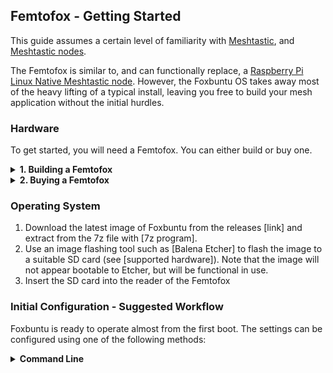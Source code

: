 ## Femtofox - Getting Started
This guide assumes a certain level of familiarity with [Meshtastic](meshtastic.org), and [Meshtastic nodes](https://meshtastic.org/docs/getting-started/).

The Femtofox is similar to, and can functionally replace, a [Raspberry Pi Linux Native Meshtastic node](https://meshtastic.org/docs/hardware/devices/linux-native-hardware/). However, the Foxbuntu OS takes away most of the heavy lifting of a typical install, leaving you free to build your mesh application without the initial hurdles.

### Hardware
To get started, you will need a Femtofox. You can either build or buy one.
<details>
<summary> <B> 1. Building a Femtofox </B> </summary>

Femtofox Community Edition (CE) is provided as standard PCB Gerber files and suitable Bills of Materials (BOM) and Pick and Place files for the components.

 - Download the Gerber files from [here](TBC), selecting the set of files for your application:
	 - Bare PCB - you have all of the necessary components on hand
	 - SMD populated PCB - you have a Luckfox Pico Mini and suitable radio module on hand, plus any other headers or connectors desired.
	 - Radio and header populated PCB - only a Luckfox Pico Mini is required to complete the build. Two sets of files are provided for this, based on the radio module required:
		 - 22db (E22-900M22S)
		 - 30db (E22-900M30S)

Upload the Gerber .zip file to a PCB maker of your choice, e.g.:
 - JLCPCB
 - PCBWay
 - OSHPark

Prototypes were made using JLCPCB. It is recommend to select a board thickness of 1.6mm, and a lead-free HASL surface finish. It is also suggested to select "Remove mark" for order serial numbers, as the Gerbers do not contain a specific location for this marking.

Select the number of PCBs and the assembly options you require. Minimum PCB quantities are usually 5 boards, although assembly can be as few as 2 boards.

If required, upload the BOM and Pick&Place files, and check that the suggested parts are available. JLC regularly changes their stocked items, so make sure that, at a minimum, the following are correct for each item:

 - Components are the correct footprint (Resistors and Capacitors are 0603 or 1206, MOSFETS are SOT23)
 - Components are the correct rating (see BOM for details)
 - Components are in the `basic` series where possible, especially capacitors, resistors and MOSFETs

Ensure that the components are placed correctly on the PCB, and that the correct radio module is selected, then check and place the order.

Assemble the PCBs according to the BOM and Pick&Place files, or the photographs below.

Solder the Luckfox Pico Mini to the headers as low down as possible, to ensure easy access to the SD card.
</details>

<details>
<summary> <B> 2. Buying a Femtofox </B> </summary>

The Femtofox Pro is available for purchase, and has several added features:
* Arrives fully assembled
* 4-Layer PCB allows for extra complexity
* USB-C for power and built in serial debug, which allows for direct access to the Femtofox without network or additional hardware
* Extra pins are mapped to the headers, allowing for easier expansion
* An added "Kill Switch" breakout, allowing for the addition of an optional thermal fuse for added safety on solar builds
* Additional decoupling capacitors
The Femtofox Pro is available through the following licensed sellers:
 1. Open Source Country (USA)
 2. NomDeTom (UK)
 3. Noon (Central Korea)
 4. TBC
 5. TBC

If you require a large quantity of Femtofox boards, please get in touch.
</details>

### Operating System

 1. Download the latest image of Foxbuntu from the releases [link] and extract from the 7z file with [7z program].
 2. Use an image flashing tool such as [Balena Etcher] to flash the image to a suitable SD card (see [supported hardware]).
 Note that the image will not appear bootable to Etcher, but will be functional in use.
 3. Insert the SD card into the reader of the Femtofox

### Initial Configuration - Suggested Workflow
Foxbuntu is ready to operate almost from the first boot. The settings can be configured using one of the following methods:

<details>
<summary> <B>  Command Line </B> </summary>

 1. Serial console - Connect a USB-C cable to the power/serial port (Femtofox Pro) or connect a serial-USB adaptor to TX/RX/Gnd of UART2 (Femtofox CE).
 2. SSH via Ethernet - connect a network cable either through the RJ45 port or by soldering directly to the Ethernet headers of the Luckfox (possible but not recommended) and connect it to your network. Identify the IP address via your DHCP server (e.g. your router) and connect using an SSH client of your choice.

After first login, run `sudo femto-config` from the command prompt, and launch the setup wizard.

[ 3. Web tool via Wifi AP mode - if a wifi adaptor is identified at first boot, and no configuration is provided for it, then the Femtofox will automatically generate a wifi hotspot to allow configuration. Connect to the wifi hotspot and access the web config tool using `192.168.4.1` in a browser.]: #
[ 4. SSH via Wifi AP mode - ... ]: #

</detail>

<details>
<summary> <B>   USB Config </B> </summary>

See [this page](./usb_config.md) for details on how to configure via a USB drive.

### Mesh Applications
Femtofox is supplied with pre-installed copies of many popular applications, such as:

 1. [Meshing Around](https://github.com/SpudGunMan/meshing-around) - a popular auto-responder/query handler/BBS/everything else.
 2. [TheCommsChannel BBS](https://github.com/TheCommsChannel/TC2-BBS-mesh) - a popular BBS application
 3. [Curses Client for Meshtastic](https://github.com/pdxlocations/curses-client-for-meshtastic) - the simplest, most retro client possible

Additional applications may be added to the default image in future.

### Updating
Foxbuntu can be updated as follows...
Meshtasticd, the core Linux Native implementation of Meshtastic, can be updated as follows...
The mesh applications can be updated as follows...


<!--stackedit_data:
eyJoaXN0b3J5IjpbNzg3MzE4MDEsMTQ0NTgxODg1OSwxOTE4OD
MzNDA2XX0=
-->